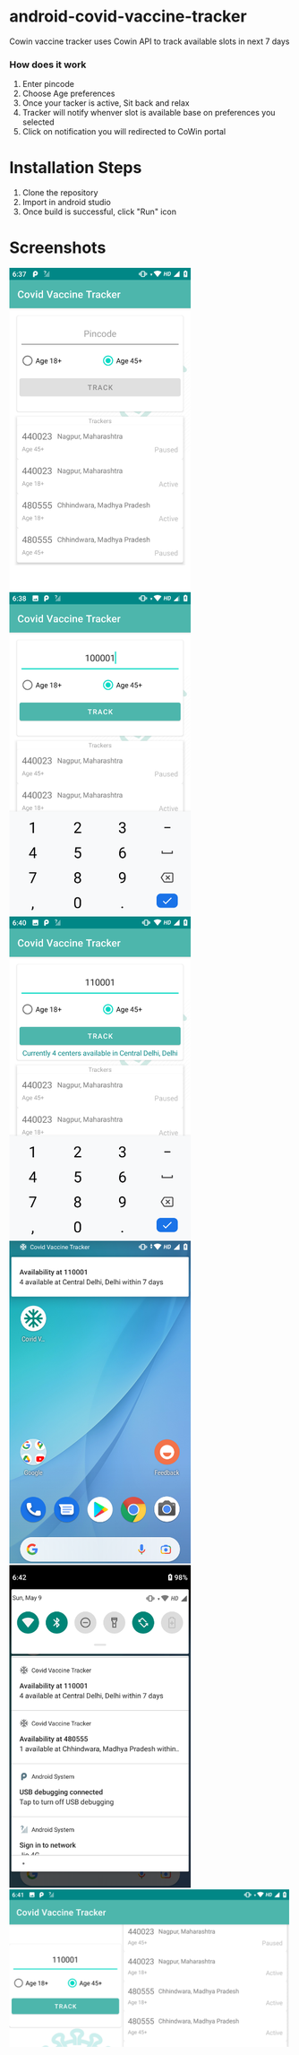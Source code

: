 # android-covid-vaccine-tracker
Cowin vaccine tracker uses Cowin API to track available slots in next 7 days

### How does it work
1. Enter pincode
2. Choose Age preferences
3. Once your tacker is active, Sit back and relax
4. Tracker will notify whenver slot is available base on preferences you selected
5. Click on notification you will redirected to CoWin portal

# Installation Steps
1. Clone the repository
2. Import in android studio
3. Once build is successful, click "Run" icon

# Screenshots

<img src="screenshots/1.png" width="324"> <img src="screenshots/2.png" width="324"> <br>
<img src="screenshots/3.png" width="324"> <img src="screenshots/5.png" width="324"> <br> 
<img src="screenshots/6.png" width="324"> <img src="screenshots/4.png" width="500">
